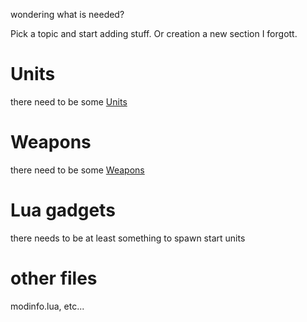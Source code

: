 wondering what is needed?

Pick a topic and start adding stuff.
Or creation a new section I forgott.

# Units #
there need to be some [Units](Units.md)

# Weapons #
there need to be some [Weapons](Weapons.md)

# Lua gadgets #
there needs to be at least something to spawn start units

# other files #
modinfo.lua, etc...